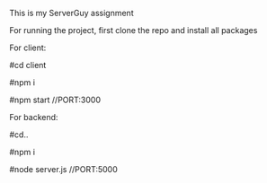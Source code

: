 This is my ServerGuy assignment


For running the project, first clone the repo and install all packages 

For client: 

#cd client

#npm i

#npm start //PORT:3000

For backend:

#cd..

#npm i 

#node server.js  //PORT:5000



